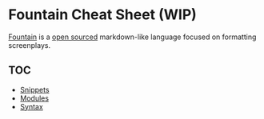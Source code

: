 # Fountain Cheat Sheet (WIP)
[Fountain](fountain.io) is a [open sourced](https://github.com/nyousefi/Fountain) markdown-like language focused on formatting screenplays.


## TOC
  * [Snippets](code/snippets.md)
  * [Modules](modules/modules.md)
  * [Syntax](syntax/syntax.md)
